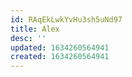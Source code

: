 ```yaml
---
id: RAqEkLwkYvHu3sh5uNd97
title: Alex
desc: ''
updated: 1634260564941
created: 1634260564941
---
```



